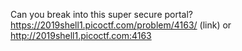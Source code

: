 Can you break into this super secure portal? https://2019shell1.picoctf.com/problem/4163/ (link) or http://2019shell1.picoctf.com:4163


